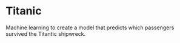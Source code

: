 # Titanic
Machine learning to create a model that predicts which passengers survived the Titantic shipwreck.
